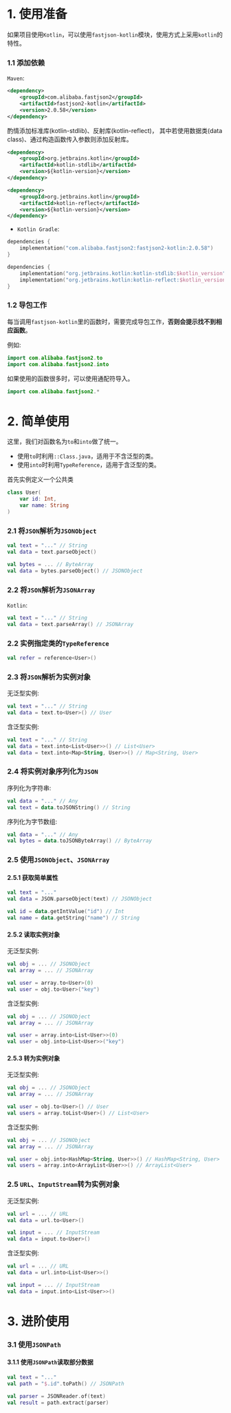 # 1. 使用准备

如果项目使用`Kotlin`，可以使用`fastjson-kotlin`模块，使用方式上采用`kotlin`的特性。

### 1.1 添加依赖

`Maven`:

```xml
<dependency>
    <groupId>com.alibaba.fastjson2</groupId>
    <artifactId>fastjson2-kotlin</artifactId>
    <version>2.0.58</version>
</dependency>
```

酌情添加标准库(kotlin-stdlib)、反射库(kotlin-reflect)，
其中若使用数据类(data class)、通过构造函数传入参数则添加反射库。

```xml
<dependency>
    <groupId>org.jetbrains.kotlin</groupId>
    <artifactId>kotlin-stdlib</artifactId>
    <version>${kotlin-version}</version>
</dependency>

<dependency>
    <groupId>org.jetbrains.kotlin</groupId>
    <artifactId>kotlin-reflect</artifactId>
    <version>${kotlin-version}</version>
</dependency>
```

* `Kotlin Gradle`:

```kotlin
dependencies {
    implementation("com.alibaba.fastjson2:fastjson2-kotlin:2.0.58")
}
```

```kotlin
dependencies {
    implementation("org.jetbrains.kotlin:kotlin-stdlib:$kotlin_version")
    implementation("org.jetbrains.kotlin:kotlin-reflect:$kotlin_version")
}
```

### 1.2 导包工作

每当调用`fastjson-kotlin`里的函数时，需要完成导包工作，**否则会提示找不到相应函数**。

例如:

```kotlin
import com.alibaba.fastjson2.to
import com.alibaba.fastjson2.into
```

如果使用的函数很多时，可以使用通配符导入。

```kotlin
import com.alibaba.fastjson2.*
```

# 2. 简单使用

这里，我们对函数名为`to`和`into`做了统一。

- 使用`to`时利用`::Class.java`，适用于不含泛型的类。
- 使用`into`时利用`TypeReference`，适用于含泛型的类。

首先实例定义一个公共类

```kotlin
class User(
    var id: Int,
    var name: String
)
```

### 2.1 将`JSON`解析为`JSONObject`

```kotlin
val text = "..." // String
val data = text.parseObject()

val bytes = ... // ByteArray
val data = bytes.parseObject() // JSONObject
```

### 2.2 将`JSON`解析为`JSONArray`

`Kotlin`:

```kotlin
val text = "..." // String
val data = text.parseArray() // JSONArray
```

### 2.2 实例指定类的`TypeReference`

```kotlin
val refer = reference<User>()
```

### 2.3 将`JSON`解析为实例对象

无泛型实例:

```kotlin
val text = "..." // String
val data = text.to<User>() // User
```

含泛型实例:

```kotlin
val text = "..." // String
val data = text.into<List<User>>() // List<User>
val data = text.into<Map<String, User>>() // Map<String, User>
```

### 2.4 将实例对象序列化为`JSON`

序列化为字符串:

```kotlin
val data = "..." // Any
val text = data.toJSONString() // String
```

序列化为字节数组:

```kotlin
val data = "..." // Any
val bytes = data.toJSONByteArray() // ByteArray
```

### 2.5 使用`JSONObject`、`JSONArray`

#### 2.5.1 获取简单属性

```kotlin
val text = "..."
val data = JSON.parseObject(text) // JSONObject

val id = data.getIntValue("id") // Int
val name = data.getString("name") // String
```

#### 2.5.2 读取实例对象

无泛型实例:

```kotlin
val obj = ... // JSONObject
val array = ... // JSONArray

val user = array.to<User>(0)
val user = obj.to<User>("key")
```

含泛型实例:

```kotlin
val obj = ... // JSONObject
val array = ... // JSONArray

val user = array.into<List<User>>(0)
val user = obj.into<List<User>>("key")
```

#### 2.5.3 转为实例对象

无泛型实例:

```kotlin
val obj = ... // JSONObject
val array = ... // JSONArray

val user = obj.to<User>() // User
val users = array.toList<User>() // List<User>
```

含泛型实例:

```kotlin
val obj = ... // JSONObject
val array = ... // JSONArray

val user = obj.into<HashMap<String, User>>() // HashMap<String, User>
val users = array.into<ArrayList<User>>() // ArrayList<User>
```

### 2.5 `URL`、`InputStream`转为实例对象

无泛型实例:

```kotlin
val url = ... // URL
val data = url.to<User>()
```

```kotlin
val input = ... // InputStream
val data = input.to<User>()
```

含泛型实例:

```kotlin
val url = ... // URL
val data = url.into<List<User>>()
```

```kotlin
val input = ... // InputStream
val data = input.into<List<User>>()
```

# 3. 进阶使用

### 3.1 使用`JSONPath`

#### 3.1.1 使用`JSONPath`读取部分数据

```kotlin
val text = "..."
val path = "$.id".toPath() // JSONPath

val parser = JSONReader.of(text)
val result = path.extract(parser)
```
